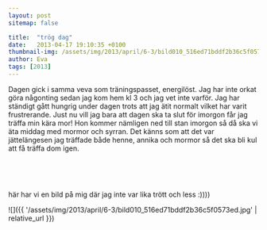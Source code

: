 ```yaml
---
layout: post
sitemap: false

title:  "trög dag"
date:   2013-04-17 19:10:35 +0100
thumbnail-img: /assets/img/2013/april/6-3/bild010_516ed71bddf2b36c5f0573ed.jpg
author: Eva
tags: [2013]
---
```


Dagen gick i samma veva som träningspasset, energilöst. Jag har inte orkat göra någonting sedan jag kom hem kl 3 och jag vet inte varför. Jag har ständigt gått hungrig under dagen trots att jag ätit normalt vilket har varit frustrerande. Just nu vill jag bara att dagen ska ta slut för imorgon får jag träffa min kära mor! Hon kommer nämligen ned till stan imorgon så då ska vi äta middag med mormor och syrran. Det känns som att det var jättelängesen jag träffade både henne, annika och mormor så det ska bli kul att få träffa dom igen.




 
















 




här har vi en bild på mig där jag inte var lika trött och less :))))

![]({{ '/assets/img/2013/april/6-3/bild010_516ed71bddf2b36c5f0573ed.jpg'  | relative_url }})

